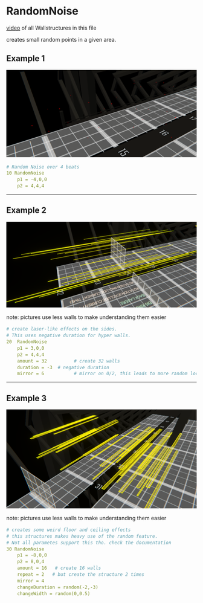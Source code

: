 # RandomNoise

[video](https://youtu.be/pwFA2ul9RBk) of all Wallstructures in this file

creates small random points in a given area.


## Example 1

![I should be a picture](../pictures/RandomNoise/10.png)

```yaml
# Random Noise over 4 beats
10 RandomNoise
    p1 = -4,0,0
    p2 = 4,4,4
```

--- 

## Example 2

![I should be a picture](../pictures/RandomNoise/20.png)

note: pictures use less walls to make understanding them easier

```yaml
# create laser-like effects on the sides.
# This uses negative duration for hyper walls.
20  RandomNoise
    p1 = 3,0,0
    p2 = 4,4,4
    amount = 32          # create 32 walls
    duration = -3  # negative duration
    mirror = 6           # mirror on 0/2, this leads to more random looking walls.
```

--- 

## Example 3

![I should be a picture](../pictures/RandomNoise/30.png)

note: pictures use less walls to make understanding them easier

```yaml
# creates some weird floor and ceiling effects
# this structures makes heavy use of the random feature. 
# Not all parametes support this tho. check the documentation
30 RandomNoise
    p1 = -8,0,0
    p2 = 8,0,4
    amount = 16   # create 16 walls
    repeat = 2   # but create the structure 2 times
    mirror = 4
    changeDuration = random(-2,-3)
    changeWidth = random(0,0.5)
```
